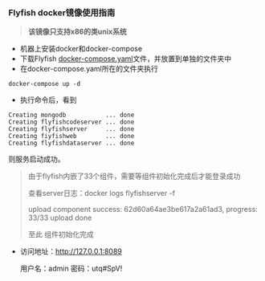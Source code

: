 ### Flyfish docker镜像使用指南

> **该镜像只支持x86的类unix系统**

* 机器上安装docker和docker-compose
* 下载Flyfish [docker-compose.yaml](https://objects.githubusercontent.com/github-production-release-asset-2e65be/414829493/10d6c8dd-3515-4baa-8261-e032b30eb295?X-Amz-Algorithm=AWS4-HMAC-SHA256&X-Amz-Credential=AKIAIWNJYAX4CSVEH53A%2F20220916%2Fus-east-1%2Fs3%2Faws4_request&X-Amz-Date=20220916T063824Z&X-Amz-Expires=300&X-Amz-Signature=ca8c922fd9adaaf37478637c109694576731bac8e594de3ff16c7efa6f99c9ff&X-Amz-SignedHeaders=host&actor_id=17558799&key_id=0&repo_id=414829493&response-content-disposition=attachment%3B%20filename%3Ddocker-compose.yaml&response-content-type=application%2Foctet-stream)文件，并放置到单独的文件夹中
* 在docker-compose.yaml所在的文件夹执行

```shell
docker-compose up -d
```

* 执行命令后，看到

```shell
Creating mongodb           ... done
Creating flyfishcodeserver ... done
Creating flyfishserver     ... done
Creating fiyfishweb        ... done
Creating flyfishdataserver ... done
```

则服务启动成功。

> 由于flyfish内嵌了33个组件，需要等组件初始化完成后才能登录成功
>
> 查看server日志：docker logs flyfishserver -f
>
> upload component success: 62d60a64ae3be617a2a61ad3,  progress: 33/33
> upload done
>
> 至此 组件初始化完成

* 访问地址：http://127.0.0.1:8089

  用户名：admin  密码：utq#SpV!